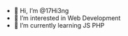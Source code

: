- 👋 Hi, I’m @17Hi3ng
- 👀 I’m interested in Web Development 
- 🌱 I’m currently learning JS PHP

<!---
17Hieng/17Hieng is a ✨ special ✨ repository because its `README.md` (this file) appears on your GitHub profile.
You can click the Preview link to take a look at your changes.
--->
